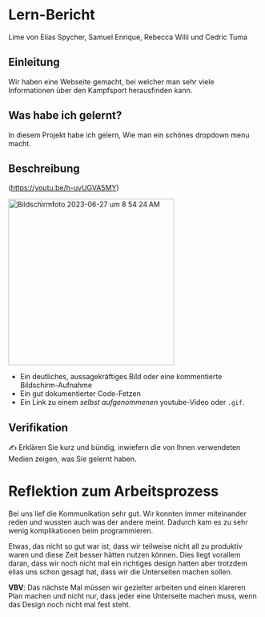 # Lern-Bericht
Lime von Elias Spycher, Samuel Enrique, Rebecca Willi und Cedric Tuma

## Einleitung

Wir haben eine Webseite gemacht, bei welcher man sehr viele Informationen über den Kampfsport herausfinden kann.

## Was habe ich gelernt?

In diesem Projekt habe ich gelern, Wie man ein schönes dropdown menu macht.

## Beschreibung

(https://youtu.be/h-uvUGVA5MY)

<img width="331" alt="Bildschirmfoto 2023-06-27 um 8 54 24 AM" src="https://github.com/Raisybear/LA1600/assets/89131189/dc5d505f-e4ef-4213-bfb7-7abbcd3b6449">

* Ein deutliches, aussagekräftiges Bild oder eine kommentierte Bildschirm-Aufnahme
* Ein gut dokumentierter Code-Fetzen
* Ein Link zu einem *selbst aufgenommenen* youtube-Video oder `.gif`.

## Verifikation

✍️ Erklären Sie kurz und bündig, inwiefern die von Ihnen verwendeten Medien zeigen, was Sie gelernt haben.

# Reflektion zum Arbeitsprozess

Bei uns lief die Kommunikation sehr gut. Wir konnten immer miteinander reden und wussten auch was der andere meint. Dadurch kam es zu sehr wenig komplikationen beim programmieren.

Etwas, das nicht so gut war ist, dass wir teilweise nicht all zu produktiv waren und diese Zeit besser hätten nutzen können. Dies liegt vorallem daran, dass wir noch nicht mal ein richtiges design hatten aber trotzdem elias uns schon gesagt hat, dass wir die Unterseiten machen sollen.

**VBV**: Das nächste Mal müssen wir gezielter arbeiten und einen klareren Plan machen und nicht nur, dass jeder eine Unterseite machen muss, wenn das Design noch nicht mal fest steht.
